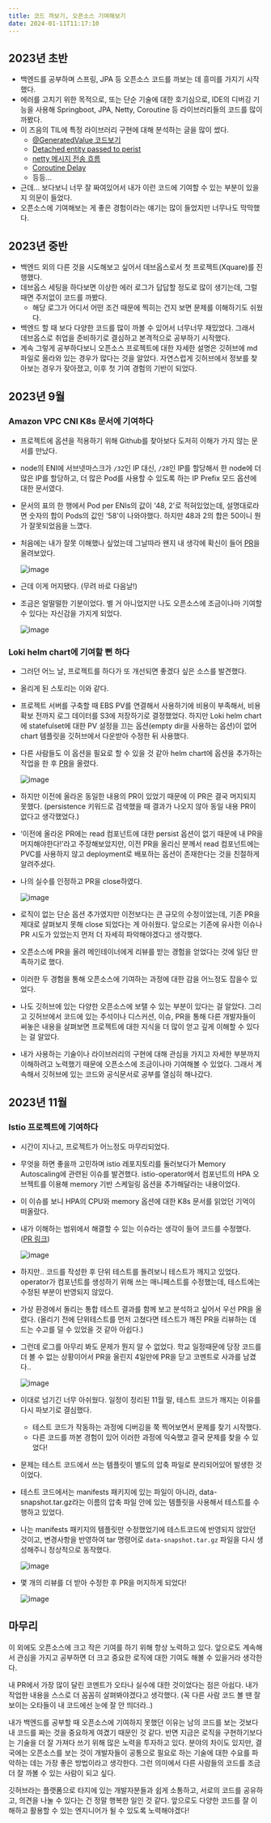 ```yaml
---
title: 코드 까보기, 오픈소스 기여해보기
date: 2024-01-11T11:17:10
---
```



## 2023년 초반
- 백엔드를 공부하며 스프링, JPA 등 오픈소스 코드를 까보는 데 흥미를 가지기 시작했다.
- 에러를 고치기 위한 목적으로, 또는 단순 기술에 대한 호기심으로, IDE의 디버깅 기능을 사용해 Springboot, JPA, Netty, Coroutine 등 라이브러리들의 코드를 많이 까봤다.
- 이 즈음의 TIL에 특정 라이브러리 구현에 대해 분석하는 글을 많이 썼다.
    - [@GeneratedValue 코드보기](https://github.com/rlaisqls/TIL/blob/main/%EC%8A%A4%ED%94%84%EB%A7%81%E2%80%85Spring/JPA/%40GeneratedValue%E2%80%85%EC%BD%94%EB%93%9C%EB%B3%B4%EA%B8%B0.md)
    - [Detached entity passed to perist](https://github.com/rlaisqls/TIL/blob/main/%EC%8A%A4%ED%94%84%EB%A7%81%E2%80%85Spring/JPA/GenerateValue%E2%80%85Column%EC%97%90%E2%80%85%EA%B0%92%EC%9D%84%E2%80%85%EB%84%A3%EB%8A%94%EB%8B%A4%EB%A9%B4.md)
    - [netty 메시지 전송 흐름](https://github.com/rlaisqls/TIL/blob/main/%EA%B0%9C%EB%B0%9C/%ED%94%84%EB%A0%88%EC%9E%84%EC%9B%8C%ED%81%AC/netty/netty%E2%80%85%EB%A9%94%EC%8B%9C%EC%A7%80%E2%80%85%EC%A0%84%EC%86%A1%E2%80%85%ED%9D%90%EB%A6%84.md)
    - [Coroutine Delay](https://github.com/rlaisqls/TIL/blob/main/%EA%B0%9C%EB%B0%9C/%EB%B9%84%EB%8F%99%EA%B8%B0/coroutine/Coroutine%E2%80%85Delay.md)
    - 등등...
- 근데… 보다보니 너무 잘 짜여있어서 내가 이런 코드에 기여할 수 있는 부분이 있을지 의문이 들었다.
- 오픈소스에 기여해보는 게 좋은 경험이라는 얘기는 많이 들었지만 너무나도 막막했다.

## 2023년 중반
- 백엔드 외의 다른 것을 시도해보고 싶어서 데브옵스로서 첫 프로젝트(Xquare)를 진행했다.
- 데브옵스 세팅을 하다보면 이상한 에러 로그가 답답할 정도로 많이 생기는데, 그럴 때면 주저없이 코드를 까봤다.
    - 해당 로그가 어디서 어떤 조건 때문에 찍히는 건지 보면 문제를 이해하기도 쉬웠다.
- 백엔드 할 때 보다 다양한 코드를 많이 까볼 수 있어서 너무너무 재밌었다.
  그래서 데브옵스로 취업을 준비하기로 결심하고 본격적으로 공부하기 시작했다.
- 계속 그렇게 공부하다보니 오픈소스 프로젝트에 대한 자세한 설명은 깃허브에 md 파일로 올라와 있는 경우가 많다는 것을 알았다. 자연스럽게 깃허브에서 정보를 찾아보는 경우가 잦아졌고, 이후 첫 기여 경험의 기반이 되었다.

## 2023년 9월

### Amazon VPC CNI K8s 문서에 기여하다
- 프로젝트에 옵션을 적용하기 위해 Github를 찾아보다 도저히 이해가 가지 않는 문서를 만났다.
- node의 ENI에 서브넷마스크가 `/32`인 IP 대신, `/28`인 IP를 할당해서 한 node에 더 많은 IP를 할당하고, 더 많은 Pod를 사용할 수 있도록 하는 IP Prefix 모드 옵션에 대한 문서였다.
- 문서의 표의 한 행에서 Pod per ENIs의 값이 '48, 2'로 적혀있었는데, 설명대로라면 숫자의 합이 Pods의 값인 '58'이 나와야했다. 하지만 48과 2의 합은 50이니 뭔가 잘못되었음을 느꼈다.
- 처음에는 내가 잘못 이해했나 싶었는데 그날따라 왠지 내 생각에 확신이 들어 [PR](https://github.com/aws/amazon-vpc-cni-K8s/pull/2573)을 올려보았다.

  ![image](https://github.com/rlaisqls/TIL/assets/81006587/cff9e0e7-d700-40dc-953f-d702d52702a7)

- 근데 이게 머지됐다. (무려 바로 다음날!)
- 조금은 얼떨떨한 기분이었다. 별 거 아니었지만 나도 오픈소스에 조금이나마 기여할 수 있다는 자신감을 가지게 되었다.

  ![image](https://github.com/rlaisqls/TIL/assets/81006587/ad62fbeb-894e-4dc0-84c9-0512b2c0ff27)


### Loki helm chart에 기여할 뻔 하다
- 그러던 어느 날, 프로젝트를 하다가 또 개선되면 좋겠다 싶은 소스를 발견했다.
- 올리게 된 스토리는 이와 같다.
- 프로젝트 서버를 구축할 때 EBS PV를 연결해서 사용하기에 비용이 부족해서, 비용 확보 전까지 로그 데이터를 S3에 저장하기로 결정했었다. 하지만 Loki helm chart에 statefulset에 대한 PV 설정을 끄는 옵션(empty dir을 사용하는 옵션)이 없어 chart 템플릿을 깃허브에서 다운받아 수정한 뒤 사용했다.
- 다른 사람들도 이 옵션을 필요로 할 수 있을 것 같아 helm chart에 옵션을 추가하는 작업을 한 후 [PR](https://github.com/grafana/loki/pull/10617)을 올렸다.

  ![image](https://github.com/rlaisqls/TIL/assets/81006587/0c54555e-3e11-4400-8091-7d7157b760e9)

- 하지만 이전에 올라온 동일한 내용의 PR이 있었기 때문에 이 PR은 결국 머지되지 못했다.
  (persistence 키워드로 검색했을 때 결과가 나오지 않아 동일 내용 PR이 없다고 생각했었다.)
- ‘이전에 올라온 PR에는 read 컴포넌트에 대한 persist 옵션이 없기 때문에 내 PR을 머지해야한다!’라고 주장해보았지만, 이전 PR을 올리신 분께서 read 컴포넌트에는 PVC를 사용하지 않고 deployment로 배포하는 옵션이 존재한다는 것을 친절하게 알려주셨다.
- 나의 실수를 인정하고 PR을 close하였다.

  ![image](https://github.com/rlaisqls/TIL/assets/81006587/91a629ff-74a6-4aaa-a390-91163e7c4927)

- 로직이 없는 단순 옵션 추가였지만 이전보다는 큰 규모의 수정이었는데, 기존 PR을 제대로 살펴보지 못해 close 되었다는 게 아쉬웠다. 앞으로는 기존에 유사한 이슈나 PR 시도가 있었는지 먼저 더 자세히 파악해야겠다고 생각했다.
- 오픈소스에 PR을 올려 메인테이너에게 리뷰를 받는 경험을 얻었다는 것에 일단 만족하기로 했다.
- 이러한 두 경험을 통해 오픈소스에 기여하는 과정에 대한 감을 어느정도 잡을수 있었다.

- 나도 깃허브에 있는 다양한 오픈소스에 보탤 수 있는 부분이 있다는 걸 알았다. 그리고 깃허브에서 코드에 있는 주석이나 디스커션, 이슈, PR을 통해 다른 개발자들이 써놓은 내용을 살펴보면 프로젝트에 대한 지식을 더 많이 얻고 깊게 이해할 수 있다는 걸 알았다.

- 내가 사용하는 기술이나 라이브러리의 구현에 대해 관심을 가지고 자세한 부분까지 이해하려고 노력했기 때문에 오픈소스에 조금이나마 기여해볼 수 있었다. 그래서 계속해서 깃허브에 있는 코드와 공식문서로 공부를 열심히 해나갔다.

## 2023년 11월

### Istio 프로젝트에 기여하다
- 시간이 지나고, 프로젝트가 어느정도 마무리되었다.
- 무엇을 하면 좋을까 고민하며 istio 레포지토리를 둘러보다가 Memory Autoscaling에 관련된 이슈를 발견했다. istio-operator에서 컴포넌트의 HPA 오브젝트를 이용해 memory 기반 스케일링 옵션을 추가해달라는 내용이었다.

- 이 이슈를 보니 HPA의 CPU와 memory 옵션에 대한 K8s 문서를 읽었던 기억이 떠올랐다.
- 내가 이해하는 범위에서 해결할 수 있는 이슈라는 생각이 들어 코드를 수정했다. ([PR 링크](https://github.com/istio/istio/issues/47649))

  ![image](https://github.com/rlaisqls/TIL/assets/81006587/65ffa06b-902b-4924-996f-73576e802be5)

- 하지만.. 코드를 작성한 후 단위 테스트를 돌려보니 테스트가 깨지고 있었다. operator가 컴포넌트를 생성하기 위해 쓰는 매니페스트를 수정했는데, 테스트에는 수정된 부분이 반영되지 않았다.
- 가상 환경에서 돌리는 통합 테스트 결과를 함께 보고 분석하고 싶어서 우선 PR을 올렸다. (올리기 전에 단위테스트를 먼저 고쳤다면 테스트가 깨진 PR을 리뷰하는 데 드는 수고를 덜 수 있었을 것 같아 아쉽다.)
- 그런데 로그를 아무리 봐도 문제가 뭔지 알 수 없었다. 학교 일정때문에 당장 코드를 더 볼 수 없는 상황이어서 PR을 올린지 4일만에 PR을 닫고 코멘트로 사과를 남겼다..

  ![image](https://github.com/rlaisqls/TIL/assets/81006587/3930b430-0961-4edd-90de-9827fd2a6ce1)

- 이대로 넘기긴 너무 아쉬웠다. 일정이 정리된 11월 말, 테스트 코드가 깨지는 이유를 다시 파보기로 결심했다.
    - 테스트 코드가 작동하는 과정에 디버깅을 쭉 찍어보면서 문제를 찾기 시작했다.
    - 다른 코드를 까본 경험이 있어 이러한 과정에 익숙했고 결국 문제를 찾을 수 있었다!
- 문제는 테스트 코드에서 쓰는 템플릿이 별도의 압축 파일로 분리되어있어 발생한 것이었다.
- 테스트 코드에서는 manifests 패키지에 있는 파일이 아니라, data-snapshot.tar.gz라는 이름의 압축 파일 안에 있는 템플릿을 사용해서 테스트를 수행하고 있었다.
- 나는 manifests 패키지의 템플릿만 수정했었기에 테스트코드에 반영되지 않았던 것이고, 변경사항을 반영하여 tar 명령어로 `data-snapshot.tar.gz` 파일을 다시 생성해주니 정상적으로 동작했다.

  ![image](https://github.com/rlaisqls/TIL/assets/81006587/99a209e3-36e6-4fb0-be65-b11ae1c90983)

- 몇 개의 리뷰를 더 받아 수정한 후 PR을 머지하게 되었다!

  ![image](https://github.com/rlaisqls/TIL/assets/81006587/8bfb16f7-43da-42c5-85ce-40036d145d09)


## 마무리

이 외에도 오픈소스에 크고 작은 기여를 하기 위해 항상 노력하고 있다. 앞으로도 계속해서 관심을 가지고 공부하면 더 크고 중요한 로직에 대한 기여도 해볼 수 있을거라 생각한다.

내 PR에서 가장 많이 달린 코멘트가 오타나 실수에 대한 것이었다는 점은 아쉽다. 내가 작업한 내용을 스스로 더 꼼꼼히 살펴봐야겠다고 생각했다. (꼭 다른 사람 코드 볼 땐 잘 보이는 오타들이 내 코드에선 눈에 잘 안 띄더라..)

내가 백엔드를 공부할 때 오픈소스에 기여하지 못했던 이유는 남의 코드를 보는 것보다 내 코드를 짜는 것을 중요하게 여겼기 때문인 것 같다. 반면 지금은 로직을 구현하기보다는 기술을 더 잘 가져다 쓰기 위해 많은 노력을 투자하고 있다. 분야의 차이도 있지만, 결국에는 오픈소스를 보는 것이 개발자들이 공통으로 필요로 하는 기술에 대한 수요를 파악하는 데는 가장 좋은 방법이라고 생각한다. 그런 의미에서 다른 사람들의 코드를 조금 더 잘 까볼 수 있는 사람이 되고 싶다.

깃허브라는 플랫폼으로 타지에 있는 개발자분들과 쉽게 소통하고, 서로의 코드를 공유하고, 의견을 나눌 수 있다는 건 정말 행복한 일인 것 같다.
앞으로도 다양한 코드를 잘 이해하고 활용할 수 있는 엔지니어가 될 수 있도록 노력해야겠다!